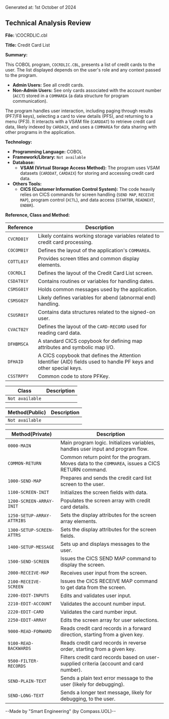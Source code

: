 Generated at: 1st October of 2024

## Technical Analysis Review

**File:**  \COCRDLIC.cbl

**Title:**  Credit Card List 

**Summary:** 

This COBOL program, `COCRDLIC.CBL`, presents a list of credit cards to the user. The list displayed depends on the user's role and any context passed to the program. 

* **Admin Users:** See all credit cards.
* **Non-Admin Users:** See only cards associated with the account number (`ACCT`) stored in a `COMMAREA` (a data structure for program communication).

The program handles user interaction, including paging through results (PF7/F8 keys), selecting a card to view details (PF5), and returning to a menu (PF3).  It interacts with a VSAM file (`CARDDAT`) to retrieve credit card data, likely indexed by `CARDAIX`, and uses a `COMMAREA` for data sharing with other programs in the application.

**Technology:**

* **Programming Language:** COBOL
* **Framework/Library:**  `Not available`
* **Database:**
  * **VSAM (Virtual Storage Access Method):**  The program uses VSAM datasets (`CARDDAT`, `CARDAIX`) for storing and accessing credit card data.
* **Others Tools:** 
   * **CICS (Customer Information Control System):**  The code heavily relies on CICS commands for screen handling (`SEND MAP`, `RECEIVE MAP`), program control (`XCTL`), and data access (`STARTBR`, `READNEXT`, `ENDBR`).

**Reference, Class and Method:**

| Reference | Description |
|---|---|
|  `CVCRD01Y` | Likely contains working storage variables related to credit card processing. |
|  `COCOM01Y` | Defines the layout of the application's `COMMAREA`. |
|  `COTTL01Y` |  Provides screen titles and common display elements. |
|  `COCRDLI` | Defines the layout of the Credit Card List screen. |
|  `CSDAT01Y` |  Contains routines or variables for handling dates. |
|  `CSMSG01Y` |  Holds common messages used by the application. |
|  `CSMSG02Y` |  Likely defines variables for abend (abnormal end) handling. |
|  `CSUSR01Y` |  Contains data structures related to the signed-on user. |
|  `CVACT02Y` |  Defines the layout of the `CARD-RECORD` used for reading card data. |
|  `DFHBMSCA` |  A standard CICS copybook for defining map attributes and symbolic map I/O. |
|  `DFHAID` | A CICS copybook that defines the Attention Identifier (AID) fields used to handle PF keys and other special keys. |
|  `CSSTRPFY` |  Common code to store PFKey. |


| Class | Description |
|---|---|
| `Not available` |  |

| Method(Public) | Description |
|---|---|
| `Not available` |  |

| Method(Private) | Description |
|---|---|
| `0000-MAIN` | Main program logic. Initializes variables, handles user input and program flow. |
| `COMMON-RETURN` |  Common return point for the program. Moves data to the `COMMAREA`, issues a CICS RETURN command. |
| `1000-SEND-MAP` |  Prepares and sends the credit card list screen to the user. |
| `1100-SCREEN-INIT` |  Initializes the screen fields with data. |
| `1200-SCREEN-ARRAY-INIT` |  Populates the screen array with credit card details. |
| `1250-SETUP-ARRAY-ATTRIBS` |  Sets the display attributes for the screen array elements. |
| `1300-SETUP-SCREEN-ATTRS` | Sets the display attributes for the screen fields. |
| `1400-SETUP-MESSAGE` |  Sets up and displays messages to the user. |
| `1500-SEND-SCREEN` |  Issues the CICS SEND MAP command to display the screen. |
| `2000-RECEIVE-MAP` |  Receives user input from the screen. |
| `2100-RECEIVE-SCREEN` |  Issues the CICS RECEIVE MAP command to get data from the screen. |
| `2200-EDIT-INPUTS` |  Edits and validates user input. |
| `2210-EDIT-ACCOUNT` | Validates the account number input. |
| `2220-EDIT-CARD` | Validates the card number input. |
| `2250-EDIT-ARRAY` |  Edits the screen array for user selections. |
| `9000-READ-FORWARD` |  Reads credit card records in a forward direction, starting from a given key. |
| `9100-READ-BACKWARDS` | Reads credit card records in reverse order, starting from a given key. |
| `9500-FILTER-RECORDS` |  Filters credit card records based on user-supplied criteria (account and card number). |
| `SEND-PLAIN-TEXT` |  Sends a plain text error message to the user (likely for debugging). |
| `SEND-LONG-TEXT` |  Sends a longer text message, likely for debugging, to the user. |

--Made by "Smart Engineering" (by Compass.UOL)--